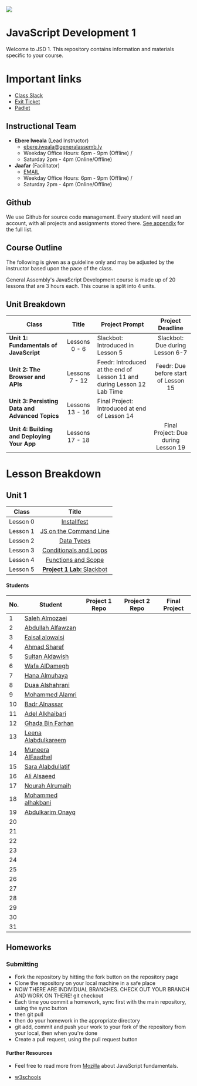 # ![](https://ga-dash.s3.amazonaws.com/production/assets/logo-9f88ae6c9c3871690e33280fcf557f33.png) 
# JavaScript Development 1
Welcome to JSD 1. This repository contains information and materials specific to your course.

# Important links
- [Class Slack](https://miskacademy.slack.com/messages/CFCFWUA4S/)
- [Exit Ticket](https://docs.google.com/forms/d/e/1FAIpQLSeesS4JlEucM097ZlYR1CJTPE21TihB66hLjoEFeVABk0F_gQ/viewform)
- [Padlet](https://padlet.com/ebere/jihnvwm32ucf)


## Instructional Team
- **Ebere Iweala** (Lead Instructor)
  - [ebere.iweala@generalassemb.ly](mailto:ebere.iweala@generalassemb.ly)
  - Weekday Office Hours: 6pm - 9pm (Offline) / 
  - Saturday 2pm - 4pm (Online/Offline)
- **Jaafar** (Facilitator)
  - [EMAIL](mailto:jaafar.abdullah.1414@gmail.com)
  - Weekday Office Hours: 6pm - 9pm (Offline) / 
  - Saturday 2pm - 4pm (Online/Offline)


## Github
We use Github for source code management. Every student will need an account, with all projects and assignments stored there. [See appendix](#github-links) for the full list.

## Course Outline
The following is given as a guideline only and may be adjusted by the instructor based upon the pace of the class.

General Assembly's JavaScript Development course is made up of 20 lessons that are 3 hours each. This course is split into 4 units.

## Unit Breakdown

| Class | Title | Project Prompt | Project Deadline|
| --- | :---: |  --- | :---: |
| **Unit 1: Fundamentals of JavaScript** | Lessons 0 - 6  | Slackbot: Introduced in Lesson 5| Slackbot: Due during Lesson 6-7|
| **Unit 2: The Browser and APIs** | Lessons 7 - 12 | Feedr: Introduced at the end of Lesson 11 and during Lesson 12 Lab Time| Feedr: Due before start of Lesson 15 |
| **Unit 3: Persisting Data and Advanced Topics**| Lessons 13 - 16 |Final Project: Introduced at end of Lesson 14| |
| **Unit 4: Building and Deploying Your App**| Lessons 17 - 18 ||Final Project: Due during Lesson 19|

# Lesson Breakdown

## Unit 1
| Class | Title |
| --- | :---: | 
| Lesson 0 | [Installfest](curriculum/00-installfest/readme.md) || | |
| Lesson 1 | [JS on the Command Line](curriculum/01-command-line-JS/readme.md) ||  | |
| Lesson 2 | [Data Types](curriculum/02-data-types/readme.md) ||  | |
| Lesson 3| [Conditionals and Loops](curriculum/03-conditionals-and-loops/readme.md) ||  |  |
| Lesson 4 | [Functions and Scope](curriculum/04-functions-and-scope/readme.md) || |  |
| Lesson 5 | [**Project 1 Lab:** Slackbot](curriculum/05-in-class-lab) || |  |




#### Students

| No. | Student |Project 1 Repo | Project 2 Repo | Final Project
|---  | ---     | ---     |---      |---             |  
|1    | [Saleh Almozaei](https://github.com/almozaai) |  |  | |
|2    | [Abdullah Alfawzan](https://github.com/Fawzan91) |  |  | |
|3    | [Faisal alowaisi](https://github.com/faisal3397) | | | |
|4    | [Ahmad Sharef](https://github.com/faifiahmad) | | | |
|5    | [Sultan Aldawish](https://github.com/SultanBandar) | | | |
|6    | [Wafa AlDamegh](https://github.com/waldamegh) | | | |
|7    | [Hana Almuhaya](https://github.com/Hnoi232) | | | |
|8    | [Duaa Alshahrani](https://github.com/DuaaMohd) | | | |
|9    | [Mohammed Alamri](https://github.com/Mohammed-ALAmri)  | |  | |
|10    | [Badr Alnassar](https://github.com/BadrAlnassar) |  | |  |
|11    | [Adel Alkhaibari](https://github.com/adel711) |  | |  |
|12    | [Ghada Bin Farhan](https://github.com/GAlfarhan) |  | |  |
|13    | [Leena Alabdulkareem](https://github.com/leenaAlabdulkareem) |  | |  |
|14    | [Muneera AlFaadhel](https://github.com/MuneeraAlFaadhel) |  | |  |
|15    | [Sara Alabdullatif](https://github.com/AlabdullatifSara) |  | |  |
|16    | [Ali Alsaeed](https://github.com/AliAlsaeed) |  | |  |
|17    | [Nourah Alrumaih](https://github.com/lnoura) |  | |  |
|18    | [Mohammed alhakbani](https://github.com/Malhakbani) |  | |  |
|19    | [Abdulkarim Onayq](https://github.com/kionayq) |  | |  |
|20    | []() |  | |  |
|21    | []() |  | |  |
|22    | []() |  | |  |
|23    | []() |  | |  |
|24    | []() |  | |  |
|25    | []() |  | |  |
|26    | []() |  | |  |
|27    | []() |  | |  |
|28    | []() |  | |  |
|29    | []() |  | |  |
|30    | []() |  | |  |
|31    | []() |  | |  |




## Homeworks
### Submitting

- Fork the repository by hitting the fork button on the repository page
- Clone the repository on your local machine in a safe place
 - NOW THERE ARE INDIVIDUAL BRANCHES. CHECK OUT YOUR BRANCH AND WORK ON THERE! git checkout <your-first-name>
- Each time you commit a homework, sync first with the main repository, using the sync button
- then git pull
- then do your homework in the appropriate directory
- git add, commit and push your work to your fork of the repository from your local, then when you're done
- Create a pull request, using the pull request button

#### Further Resources

* Feel free to read more from [Mozilla](https://developer.mozilla.org/en-US/docs/Web/JavaScript/A_re-introduction_to_JavaScript) about JavaScript fundamentals.

* [w3schools](https://www.w3schools.com/js/)
